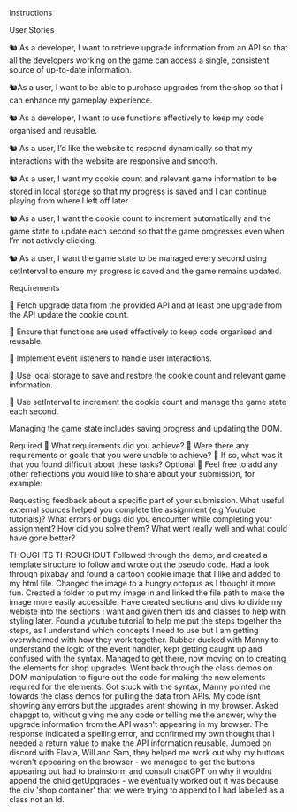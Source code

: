 Instructions

User Stories

🐿️ As a developer, I want to retrieve upgrade information from an API so that all the developers working on the game can access a single, consistent source of up-to-date information.

🐿️As a user, I want to be able to purchase upgrades from the shop so that I can enhance my gameplay experience.

🐿️ As a developer, I want to use functions effectively to keep my code organised and reusable.

🐿️ As a user, I’d like the website to respond dynamically so that my interactions with the website are responsive and smooth.

🐿️ As a user, I want my cookie count and relevant game information to be stored in local storage so that my progress is saved and I can continue playing from where I left off later.

🐿️ As a user, I want the cookie count to increment automatically and the game state to update each second so that the game progresses even when I’m not actively clicking.

🐿️ As a user, I want the game state to be managed every second using setInterval to ensure my progress is saved and the game remains updated.

Requirements

🎯 Fetch upgrade data from the provided API and at least one upgrade from the API update the cookie count.

🎯 Ensure that functions are used effectively to keep code organised and reusable.

🎯 Implement event listeners to handle user interactions.

🎯 Use local storage to save and restore the cookie count and relevant game information.

🎯 Use setInterval to increment the cookie count and manage the game state each second.

Managing the game state includes saving progress and updating the DOM.

Required
🎯 What requirements did you achieve?
🎯 Were there any requirements or goals that you were unable to achieve?
🎯 If so, what was it that you found difficult about these tasks?
Optional
🏹 Feel free to add any other reflections you would like to share about your submission, for example:

Requesting feedback about a specific part of your submission.
What useful external sources helped you complete the assignment (e.g Youtube tutorials)?
What errors or bugs did you encounter while completing your assignment? How did you solve them?
What went really well and what could have gone better?

THOUGHTS THROUGHOUT
Followed through the demo, and created a template structure to follow and wrote out the pseudo code.
Had a look through pixabay and found a cartoon cookie image that I like and added to my html file.
Changed the image to a hungry octopus as I thought it more fun.
Created a folder to put my image in and linked the file path to make the image more easily accessible.
Have created sections and divs to divide my webiste into the sections i want and given them ids and classes to help with styling later.
Found a youtube tutorial to help me put the steps together the steps, as I understand which concepts I need to use but I am getting overwhelmed with how they work together.
Rubber ducked with Manny to understand the logic of the event handler, kept getting caught up and confused with the syntax. Managed to get there, now moving on to creating the elements for shop upgrades.
Went back through the class demos on DOM manipulation to figure out the code for making the new elements required for the elements.
Got stuck with the syntax, Manny pointed me towards the class demos for pulling the data from APIs. My code isnt showing any errors but the upgrades arent showing in my browser.
Asked chapgpt to, without giving me any code or telling me the answer, why the upgrade information from the API wasn't appearing in my browser. The response indicated a spelling error, and confirmed my own thought that I needed a return value to make the API information reusable.
Jumped on discord with Flavia, Will and Sam, they helped me work out why my buttons weren't appearing on the browser - we managed to get the buttons appearing but had to brainstorm and consult chatGPT on why it wouldnt append the child getUpgrades - we eventually worked out it was because the div 'shop container' that we were trying to append to I had labelled as a class not an Id.
